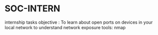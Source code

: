 # SOC-INTERN
internship tasks
objective : To learn about open ports on devices in your local network to understand network exposure
tools: nmap
